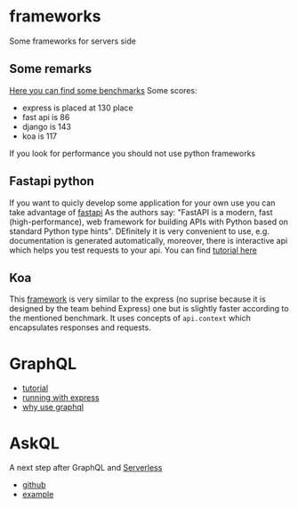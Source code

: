# frameworks
Some frameworks for servers side

## Some remarks
[Here you can find some benchmarks](https://www.techempower.com/benchmarks/#hw=ph&test=composite&section=data-r22)
Some scores:
- express is placed at 130 place
- fast api is 86
- django is 143
- koa is 117

If you look for performance you should not use python frameworks


## Fastapi python

If you want to quicly develop some application for your own use you can take advantage of [fastapi](https://fastapi.tiangolo.com/)
As the authors say: "FastAPI is a modern, fast (high-performance), web framework for building APIs with Python based on standard Python type hints". DEfinitely it is very convenient to use, e.g. documentation is generated automatically, moreover, there is interactive api which helps you test requests to your api. You can find [tutorial here](https://fastapi.tiangolo.com/tutorial/)


## Koa

This [framework](https://koajs.com/) is very similar to the express (no suprise because it is designed by the team behind Express) one but is slightly faster according to the mentioned benchmark. It uses concepts of `api.context` which encapsulates responses and requests.  

# GraphQL

- [tutorial](https://graphql.org/learn/)
- [running with express](https://graphql.org/graphql-js/running-an-express-graphql-server/)
- [why use graphql](https://www.apollographql.com/blog/why-use-graphql)


# AskQL
A next step after GraphQL and [Serverless](https://github.com/serverless/serverless)
- [github](https://github.com/CatchTheTornado/askql)
- [example](https://github.com/YonatanKra/askql-demo)

